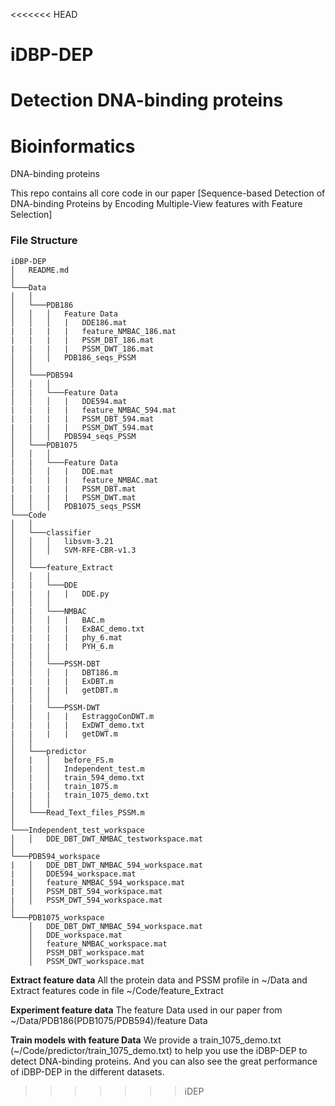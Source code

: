 <<<<<<< HEAD
# iDBP-DEP
Detection DNA-binding proteins
=======
# Bioinformatics
DNA-binding proteins

This repo contains all core code in our paper [Sequence-based Detection of DNA-binding Proteins by Encoding Multiple-View features with Feature Selection]

### File Structure
```
iDBP-DEP
│   README.md    
│
└───Data
│   │
│   └───PDB186
│   │   │   Feature Data
│   │   │   |   DDE186.mat
|   |   |   |   feature_NMBAC_186.mat
|   |   |   |   PSSM_DBT_186.mat
|   |   |   |   PSSM_DWT_186.mat
│   │   │   PDB186_seqs_PSSM
│   │
│   └───PDB594
│   │   │   
|   |   └───Feature Data
│   │   │   |   DDE594.mat
|   |   |   |   feature_NMBAC_594.mat
|   |   |   |   PSSM_DBT_594.mat
|   |   |   |   PSSM_DWT_594.mat  
│   │   │   PDB594_seqs_PSSM
│   └───PDB1075
│   │   │   
|   |   └───Feature Data
│   │   │   |   DDE.mat
|   |   |   |   feature_NMBAC.mat
|   |   |   |   PSSM_DBT.mat
|   |   |   |   PSSM_DWT.mat  
│   │   │   PDB1075_seqs_PSSM
└───Code
│   │
│   └───classifier
│   │   │   libsvm-3.21
│   │   │   SVM-RFE-CBR-v1.3
│   │
│   └───feature_Extract
│   │   │
|   |   └───DDE
|   |   |   |   DDE.py
│   │   │   
|   |   └───NMBAC
│   │   │   |   BAC.m
|   |   |   |   ExBAC_demo.txt
|   |   |   |   phy_6.mat
|   |   |   |   PYH_6.m
│   │   │  
|   |   └───PSSM-DBT
│   │   │   |   DBT186.m
|   |   |   |   ExDBT.m
|   |   |   |   getDBT.m
│   │   │  
|   |   └───PSSM-DWT
│   │   │   |   EstraggoConDWT.m
|   |   |   |   ExDWT_demo.txt
|   |   |   |   getDWT.m
│   │   
│   └───predictor
│   |   │   before_FS.m
│   |   │   Independent_test.m  
│   |   │   train_594_demo.txt  
│   |   │   train_1075.m 
|   |   |   train_1075_demo.txt
│   │   │  
│   └───Read_Text_files_PSSM.m
│   
└───Independent_test_workspace
│   │   DDE_DBT_DWT_NMBAC_testworkspace.mat
│   
└───PDB594_workspace
|   │   DDE_DBT_DWT_NMBAC_594_workspace.mat
|   │   DDE594_workspace.mat
|   │   feature_NMBAC_594_workspace.mat
|   │   PSSM_DBT_594_workspace.mat
|   │   PSSM_DWT_594_workspace.mat
│   
└───PDB1075_workspace
    │   DDE_DBT_DWT_NMBAC_594_workspace.mat
    │   DDE_workspace.mat
    │   feature_NMBAC_workspace.mat
    │   PSSM_DBT_workspace.mat
    │   PSSM_DWT_workspace.mat
```
**Extract feature data**
All the protein data and PSSM profile in ~/Data and Extract features code in file ~/Code/feature_Extract

**Experiment feature data**
The feature Data used in our paper from ~/Data/PDB186(PDB1075/PDB594)/feature Data

**Train models with feature Data**
We provide a train_1075_demo.txt (~/Code/predictor/train_1075_demo.txt) to help you use the iDBP-DEP to detect DNA-binding proteins.
And you can also see the great performance of iDBP-DEP in the different datasets.
>>>>>>> iDEP
